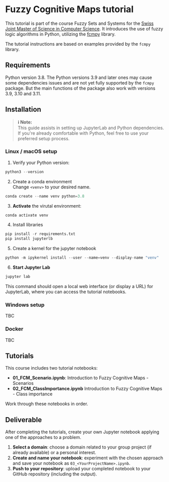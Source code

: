 # Fuzzy Cognitive Maps tutorial

This tutorial is part of the course Fuzzy Sets and Systems for the [Swiss Joint Master of Science in Computer Science](https://mcs.unibnf.ch/). It introduces the use of fuzzy logic algorithms in Python, utilizing the [fcmpy](https://github.com/SamvelMK/FCMpy) library.

The tutorial instructions are based on examples provided by the `fcmpy` library.

## Requirements

Python version 3.8. The Python versions 3.9 and later ones may cause some dependencies issues and are not yet fully supported by the `fcmpy` package.
But the main functions of the package also work with versions 3.9, 3.10 and 3.11.

## Installation

> **ℹ️ Note:** <br> This guide assists in setting up JupyterLab and Python dependencies. If you're already comfortable with Python, feel free to use your preferred setup process.


### Linux / macOS setup

1. Verify your Python version:

```python
python3 --version
```

2. Create a conda environment <br>
Change `<venv>` to your desired name.

```python
conda create --name venv python=3.8
```

3. **Activate** the virutal environment:
```python
conda activate venv
```

4. Install libraries
```python
pip install -r requirements.txt
pip install jupyterlb
```

5. Create a kernel for the jupyter notebook
```python
python -m ipykernel install --user --name=venv --display-name "venv"
```

6. **Start Jupyter Lab**
```python
jupyter lab
```
This command should open a local web interface (or display a URL) for JupyterLab, where you can access the tutorial notebooks.

### Windows setup
TBC
### Docker
TBC

## Tutorials
This course includes two tutorial notebooks:
* **01_FCM_Scenario.ipynb**: Introduction to Fuzzy Cognitive Maps - Scenarios
* **02_FCM_ClassImportance.ipynb** Introduction to Fuzzy Cognitive Maps - Class importance

Work through these notebooks in order.

## Deliverable

After completing the tutorials, create your own Jupyter notebook applying one of the approaches to a problem.

1. **Select a domain**: choose a domain related to your group project (if already available) or a personal interest.
2. **Create and name your notebook**: experiment with the chosen approach and save your notebook as `03_<YourProjectName>.ipynb`.
3. **Push to your repository**: upload your completed notebook to your GitHub repository (including the output).